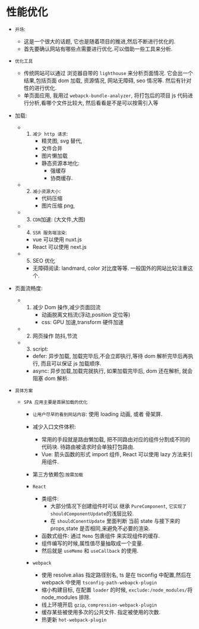 # 性能优化

-   `开场`:

    -   这是一个很大的话题, 它也是随着项目的推进,然后不断进行优化的.
    -   首先要确认网站有哪些点需要进行优化.可以借助一些工具来分析.

-   `优化工具`

    -   传统网站可以通过 浏览器自带的 `lighthouse` 来分析页面情况. 它会出一个结果,包括页面 dom 加载, 资源情况, 网站无障碍, seo 情况等. 然后有针对性的进行优化.
    -   单页面应用, 我用过 `webapck-bundle-analyzer`, 将打包后的项目 js 代码进行分析,看哪个文件比较大, 然后看看是不是可以按需引入等

-   加载:

    -   1. `减少 http 请求`:
            - 精灵图, svg 替代,
            - 文件合并
            - 图片懒加载
            - 静态资源本地化:
                - 强缓存
                - 协商缓存.
    -   2. `减小资源大小`:
            - 代码压缩
            - 图片压缩 png,
    -   3. `CDN`加速: (大文件,大图)
    -   4. `SSR 服务端渲染`:
        -   vue 可以使用 nuxt.js
        -   React 可以使用 next.js
    -   5. SEO 优化
        -   无障碍阅读: landmard, color 对比度等等. 一般国外的网站比较注重这个.

-   页面流畅度:

    -   1. 减少 Dom 操作,减少页面回流
            - 动画脱离文档流(浮动,position 定位等)
            - css: GPU 加速,transform 硬件加速
    -   2. 网页操作 防抖,节流
    -   3. script:
        -   defer: 异步加载, 加载完毕后,不会立即执行,等待 dom 解析完毕后再执行, 而且可以保证 js 加载顺序.
        -   async: 异步加载,加载完就执行, 如果加载完毕后, dom 还在解析, 就会阻塞 dom 解析.

-   `具体方案`

    -   `SPA 应用主要是首屏加载的优化`

        -   `让用户尽早的看到网站内容`: 使用 loading 动画, 或者 骨架屏.
        -   减少入口文件体积:

            -   常用的手段就是路由懒加载, 把不同路由对应的组件分割成不同的代码块. 待路由被请求时会单独打包路由.
            -   Vue: 箭头函数的形式 import 组件, React 可以使用 lazy 方法来引用组件.

        -   第三方依赖包:`按需加载`
        -   `React`
            -   类组件:
                -   大部分情况下创建组件时可以 继承 `PureComponent`, `它实现了shouldComponentUpdate`的浅层比较.
                -   在 `shouldConentUpdate` 里面判断 当前 state 与接下来的 props,state 是否相同,来避免不必要的渲染.
            -   函数式组件: 通过 `Memo` 包裹组件 来实现组件的缓存.
            -   组件编写的时候,属性值尽量抽取成一个变量.
            -   然后就是 `useMemo` 和 `useCallback` 的使用.
            <!-- -   Suspense 组件包裹 -->
        -   `webpack`
            -   使用 resolve.alias 指定路径别名, ts 是在 tsconfig 中配置,然后在 webpack 中使用 `tsconfig-path-webapck-plugin`
            -   缩小构建目标, 在配置 `loader` 的时候, `exclude:/node_modules/`将 node_modules 排除.
            -   线上环境开启 `gzip`, `compression-webpack-plugin`
            -   缓存某些被使用多次的公共文件. 指定被使用的次数.
            -   热更新 `hot-webpack-plugin`
